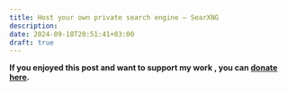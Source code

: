 ```yaml
---
title: Host your own private search engine — SearXNG
description: 
date: 2024-09-18T20:51:41+03:00
draft: true
---
```



**If you enjoyed this post and want to support my work , you can [donate here](https://4rkal.com/donate).**